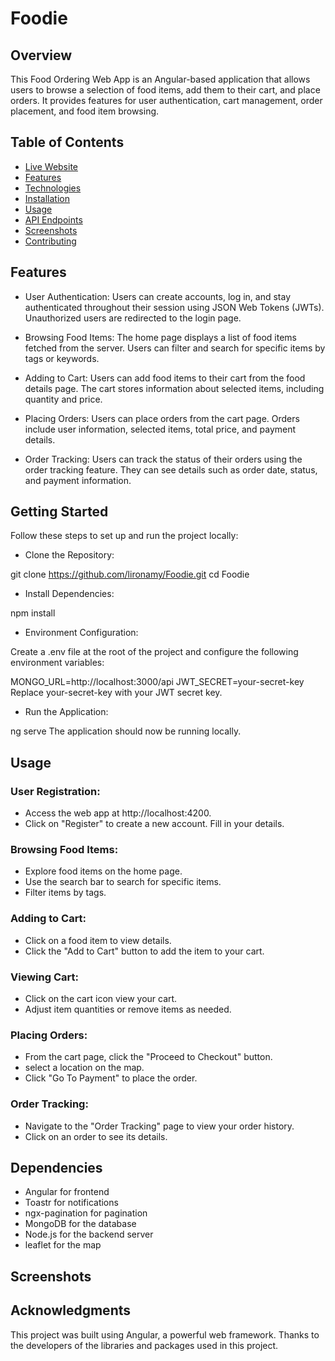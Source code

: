 # Foodie

## Overview

This Food Ordering Web App is an Angular-based application that allows users to browse a selection of food items, add them to their cart, and place orders. It provides features for user authentication, cart management, order placement, and food item browsing.

## Table of Contents
- [Live Website](#live-website)
- [Features](#features)
- [Technologies](#technologies)
- [Installation](#installation)
- [Usage](#usage)
- [API Endpoints](#api-endpoints)
- [Screenshots](#screenshots)
- [Contributing](#contributing)

## Features

- User Authentication: Users can create accounts, log in, and stay authenticated throughout their session using JSON Web Tokens (JWTs). Unauthorized users are redirected to the login page.

- Browsing Food Items: The home page displays a list of food items fetched from the server. Users can filter and search for specific items by tags or keywords.

- Adding to Cart: Users can add food items to their cart from the food details page. The cart stores information about selected items, including quantity and price.

- Placing Orders: Users can place orders from the cart page. Orders include user information, selected items, total price, and payment details.

- Order Tracking: Users can track the status of their orders using the order tracking feature. They can see details such as order date, status, and payment information.

## Getting Started

Follow these steps to set up and run the project locally:

- Clone the Repository:

git clone https://github.com/lironamy/Foodie.git
cd Foodie

- Install Dependencies:

npm install

- Environment Configuration:

Create a .env file at the root of the project and configure the following environment variables:

MONGO_URL=http://localhost:3000/api
JWT_SECRET=your-secret-key
Replace your-secret-key with your JWT secret key.

- Run the Application:

ng serve
The application should now be running locally.

## Usage

### User Registration:

- Access the web app at http://localhost:4200.
- Click on "Register" to create a new account. Fill in your details.

### Browsing Food Items:

- Explore food items on the home page.
- Use the search bar to search for specific items.
- Filter items by tags.

### Adding to Cart:

- Click on a food item to view details.
- Click the "Add to Cart" button to add the item to your cart.

### Viewing Cart:

- Click on the cart icon view your cart.
- Adjust item quantities or remove items as needed.

### Placing Orders:

- From the cart page, click the "Proceed to Checkout" button.
- select a location on the map.
- Click "Go To Payment" to place the order.

### Order Tracking:

- Navigate to the "Order Tracking" page to view your order history.
- Click on an order to see its details.

## Dependencies

- Angular for frontend
- Toastr for notifications
- ngx-pagination for pagination
- MongoDB for the database
- Node.js for the backend server
- leaflet for the map

## Screenshots

## Acknowledgments
This project was built using Angular, a powerful web framework.
Thanks to the developers of the libraries and packages used in this project.
